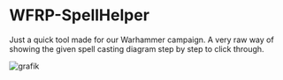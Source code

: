 # WFRP-SpellHelper

Just a quick tool made for our Warhammer campaign. 
A very raw way of showing the given spell casting diagram step by step to click through.

![grafik](https://github.com/Tobias-Wiedemann/WFRP-SpellHelper/assets/117096242/8579bf9d-cbfa-4209-ab0a-fe5cb0140abe)
